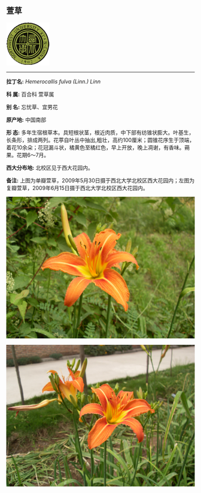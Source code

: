 ## 萱草

![西北大学校园网络植物志](../JPG/nwu.gif)

---

**拉丁名:**  _Hemerocallis fulva (Linn.) Linn_

**科 属:** 百合科 萱草属

**别 名:** 忘忧草、宜男花

**原产地:** 中国南部

**形  态:** 多年生宿根草本。具短根状茎，根近肉质，中下部有纺锥状膨大。叶基生，长条形，排成两列。花葶自叶丛中抽出,粗壮，高约100厘米；圆锥花序生于顶端，着花10余朵；花冠漏斗状，橘黄色至橘红色，早上开放，晚上凋谢，有香味。蒴果。花期6～7月。　　　　　

**西大分布地:** 北校区见于西大花园内。 

**备注:** 上图为单瓣萱草，2009年5月30日摄于西北大学北校区西大花园内；左图为复瓣萱草，2009年6月15日摄于西北大学北校区西大花园内。

![萱草](../JPG/萱草.JPG) 

![萱草](../JPG/萱草1.JPG) 

